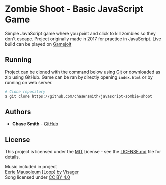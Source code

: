 # Zombie Shoot - Basic JavaScript Game

Simple JavaScript game where you point and click to kill zombies so they don't escape. Project originally made in 2017 for practice in JavaScript. Live build can be played on [Gamejolt](https://gamejolt.com/games/zombieshoot/225808)

## Running

Project can be cloned with the command below using [Git](https://git-scm.com) or downloaded as zip using GitHub. Game can be ran by directly opening `index.html` or by running on web server.

```bash
# Clone repository
$ git clone https://github.com/chasersmith/javascript-zombie-shoot
```

## Authors

  - **Chase Smith** -
    [GitHub](https://github.com/chasersmith)

## License

This project is licensed under the [MIT](https://mit-license.org/) License - see the [LICENSE.md](LICENSE.md) file for
details.<br>

Music included in project<br>
[Eerie Mausoleum [Loop] by Visager](https://freemusicarchive.org/music/Visager/Songs_From_An_Unmade_World_2/Visager_-_Songs_From_An_Unmade_World_2_-_29_Eerie_Mausoleum_-Loop-)<br>
Song licensed under [CC BY 4.0](https://creativecommons.org/licenses/by/4.0/)
